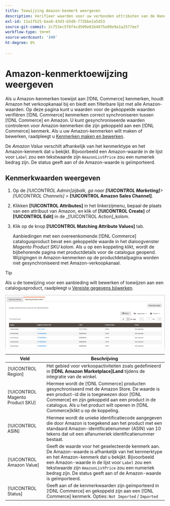 ```yaml
---
title: Toewijzing Amazon-kenmerk weergeven
description: Verifieer waarden voor uw verbonden attributen van de Handel aan correcte synchronisatie tussen Handel en Amazon.
exl-id: 11a1fb25-6aa8-43d3-b5d8-772bbe1a5d53
source-git-commit: 2c753ec5f6f4cd509e61b4875e09e9a1a2577ee7
workflow-type: tm+mt
source-wordcount: '349'
ht-degree: 0%

---
```


# Amazon-kenmerktoewijzing weergeven

Als u Amazon-kenmerken toewijst aan [!DNL Commerce] kenmerken, houdt Amazon het verkoopkanaal bij en biedt een filterbare lijst met alle Amazon-waarden. Op deze pagina kunt u waarden voor de gekoppelde waarden verifiëren [!DNL Commerce] kenmerken correct synchroniseren tussen [!DNL Commerce] en Amazon. U kunt gesynchroniseerde waarden controleren voor Amazon-kenmerken die zijn gekoppeld aan een [!DNL Commerce] kenmerk. Als u uw Amazon-kenmerken wilt maken of bewerken, raadpleegt u [Kenmerken maken en bewerken](./creating-attributes.md).

De _Amazon Value_ verschilt afhankelijk van het kenmerktype en het Amazon-kenmerk dat u bekijkt. Bijvoorbeeld een Amazon-waarde in de lijst voor `Label` zou een tekstwaarde zijn `AmazonListPrice` zou een numeriek bedrag zijn. De status geeft aan of de Amazon-waarde is geïmporteerd.

## Kenmerkwaarden weergeven

1. Op de _[!UICONTROL Admin]_zijbalk, ga naar **[!UICONTROL Marketing]**>_[!UICONTROL Channels]_ > **[!UICONTROL Amazon Sales Channel]**.

1. Klikken **[!UICONTROL Attributes]** in het linkerzijmenu, bepaal de plaats van een attribuut van Amazon, en klik of **[!UICONTROL Create]** of **[!UICONTROL Edit]** in de _[!UICONTROL Action]_kolom.

1. Klik op de knop **[!UICONTROL Matching Attribute Values]** tab.

   Aanbiedingen met een overeenkomende [!DNL Commerce] catalogusproduct bevat een gekoppelde waarde in het dialoogvenster _Magento Product SKU_ kolom. Als u op een koppeling klikt, wordt de bijbehorende pagina met productdetails voor de catalogus geopend. Wijzigingen in Amazon-kenmerken op de productdetailpagina worden niet gesynchroniseerd met Amazon-verkoopkanaal.

>[!TIP]
>Als u de toewijzing voor een aanbieding wilt bewerken of toewijzen aan een catalogusproduct, raadpleegt u [Vereiste gegevens bijwerken](./amazon-manually-update-incomplete-listing.md).

![Kenmerkwaarden weergeven](assets/amazon-managing-attribute-values.png)

| Veld | Beschrijving |
|--- |--- |
| [!UICONTROL Region] | Het gebied voor verkoopactiviteiten zoals gedefinieerd in **[!DNL Amazon Marketplace]Land** tijdens de integratie van de winkel. |
| [!UICONTROL Magento Product SKU] | Hiermee wordt de [!DNL Commerce] producten gesynchroniseerd met de Amazon Store. De waarde is een product-id die is toegewezen door [!DNL Commerce] en zijn gekoppeld aan een product in de catalogus. Als u het product wilt openen in [!DNL Commerce]klikt u op de koppeling. |
| [!UICONTROL ASIN] | Hiermee wordt de unieke identificatiecode aangegeven die door Amazon is toegekend aan het product met een standaard Amazon-identificatienummer (ASIN) van 10 tekens dat uit een alfanumeriek identificatienummer bestaat. |
| [!UICONTROL Amazon Value] | Geeft de waarde voor het geselecteerde kenmerk aan. De Amazon-waarde is afhankelijk van het kenmerktype en het Amazon-kenmerk dat u bekijkt. Bijvoorbeeld een Amazon-waarde in de lijst voor `Label` zou een tekstwaarde zijn `AmazonListPrice` zou een numeriek bedrag zijn. De status geeft aan of de Amazon-waarde is geïmporteerd. |
| [!UICONTROL Status] | Geeft aan of de kenmerkwaarden zijn geïmporteerd in [!DNL Commerce] en gekoppeld zijn aan een [!DNL Commerce] kenmerk. Opties: `Not Imported` / `Imported` |
